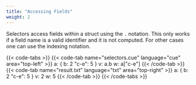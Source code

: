 ```yaml
---
title: "Accessing Fields"
weight: 2
---
```


Selectors access fields within a struct using the `.` notation.
This only works if a field name is a valid identifier and it is not computed.
For other cases one can use the indexing notation.

{{< code-tabs >}}
{{< code-tab name="selectors.cue" language="cue"  area="top-left" >}}
a: {
	b:     2
	"c-e": 5
}
v: a.b
w: a["c-e"]
{{< /code-tab >}}
{{< code-tab name="result.txt" language="txt"  area="top-right" >}}
a: {
    b:     2
    "c-e": 5
}
v: 2
w: 5
{{< /code-tab >}}
{{< /code-tabs >}}
